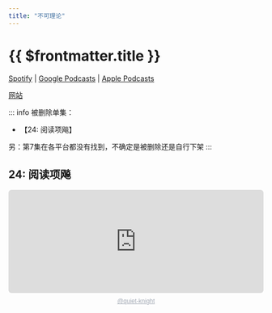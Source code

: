 ```yaml
---
title: "不可理论"
---
```


# {{ $frontmatter.title }}

[Spotify](https://open.spotify.com/show/056mCDC2fz4hyiivuhHAPy) | [Google Podcasts](https://podcasts.google.com/feed/aHR0cHM6Ly9idWtlbGlsdW4uY29tL2ZlZWQueG1s) | [Apple Podcasts](https://podcasts.apple.com/cn/podcast/%E4%B8%8D%E5%8F%AF%E7%90%86%E8%AE%BA/id1413097540)

[网站](https://bukelilun.com/) 

::: info
被删除单集：
- 【24: 阅读项飚】

另：第7集在各平台都没有找到，不确定是被删除还是自行下架
:::

## 24: 阅读项飚

<div style="height: 228px; width: 100%;"><iframe src="https://audio.com/embed/audio/1783865921154137?theme=light"
    style="display:block; border-radius: 6px; border: none; height: 204px; width: 100%;"></iframe><a href='https://audio.com/quiet-knight' style="text-align: center; display: block; color: #A4ABB6; font-size: 12px; font-family: sans-serif; line-height: 16px; margin-top: 8px; overflow: hidden; white-space: nowrap; text-overflow: ellipsis;">@quiet-knight</a></div>